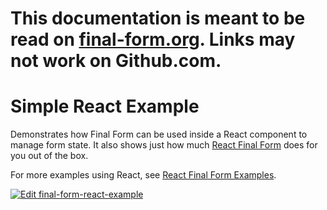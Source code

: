 # This documentation is meant to be read on [final-form.org](https://final-form.org/docs/final-form/examples/react). Links may not work on Github.com.

# Simple React Example

Demonstrates how Final Form can be used inside a React component to manage form state. It also shows just how much [React Final Form](/react) does for you out of the box.

For more examples using React, see
[React Final Form Examples](/docs/react-final-form/examples).

[![Edit final-form-react-example](https://codesandbox.io/static/img/play-codesandbox.svg)](https://codesandbox.io/s/github/final-form/final-form/tree/master/examples/react?fontsize=14)
